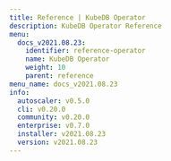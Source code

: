 ```yaml
---
title: Reference | KubeDB Operator
description: KubeDB Operator Reference
menu:
  docs_v2021.08.23:
    identifier: reference-operator
    name: KubeDB Operator
    weight: 10
    parent: reference
menu_name: docs_v2021.08.23
info:
  autoscaler: v0.5.0
  cli: v0.20.0
  community: v0.20.0
  enterprise: v0.7.0
  installer: v2021.08.23
  version: v2021.08.23
---
```


